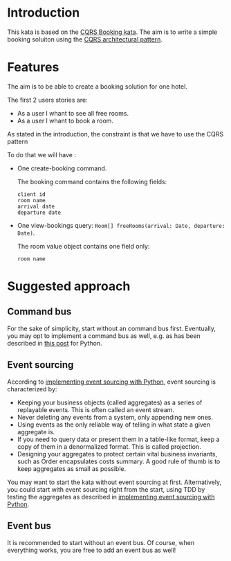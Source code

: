 # Introduction

This kata is based on the [CQRS Booking kata](https://codingdojo.org/kata/CQRS_Booking/).
The aim is to write a simple booking soluiton using 
the [CQRS architectural pattern](https://martinfowler.com/bliki/CQRS.html).

# Features

The aim is to be able to create a booking solution for one hotel.

The first 2 users stories are:

- As a user I whant to see all free rooms.
- As a user I whant to book a room.

As stated in the introduction, the constraint is that we have to use the CQRS pattern

To do that we will have :

- One create-booking command.
  
  The booking command contains the following fields:
  ``` 
  client id
  room name
  arrival date
  departure date
  ```

- One view-bookings query: 
  `Room[] freeRooms(arrival: Date, departure: Date)`. 

  The room value object contains one field only:
  ```
  room name
  ```

# Suggested approach

## Command bus

For the sake of simplicity, start without an command bus first.
Eventually, you may opt to implement a command bus as well, e.g. as has been 
described in [this post](https://breadcrumbscollector.tech/how-to-implement-and-use-command-bus-in-python-with-injector/) for Python.

## Event sourcing

According to [implementing event sourcing with Python](https://breadcrumbscollector.tech/implementing-event-sourcing-in-python-part-1-aggregates/), event sourcing is characterized by:

- Keeping your business objects (called aggregates) as a series
  of replayable events. This is often called an event stream.
- Never deleting any events from a system, only appending new ones.
- Using events as the only reliable way of telling in what state a given
  aggregate is.
- If you need to query data or present them in a table-like format,
  keep a copy of them in a denormalized format. This is called projection.
- Designing your aggregates to protect certain vital business invariants,
  such as Order encapsulates costs summary. A good rule of thumb is to
  keep aggregates as small as possible.

You may want to start the kata without event sourcing at first.
Alternatively, you could start with event sourcing right from the start,
using TDD by testing the aggregates as described in [implementing event sourcing with Python](https://breadcrumbscollector.tech/implementing-event-sourcing-in-python-part-1-aggregates/).

## Event bus

It is recommended to start without an event bus. Of course, when everything
works, you are free to add an event bus as well! 

  